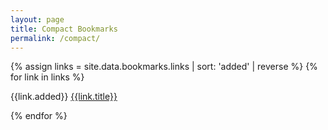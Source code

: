 ```yaml
---
layout: page
title: Compact Bookmarks
permalink: /compact/
---
```


{% assign links = site.data.bookmarks.links | sort: 'added' | reverse %}
{% for link in links %}
<p>
{{link.added}} <a href="{{link.url}}" class="hover">{{link.title}}</a>
</p>
{% endfor %}
